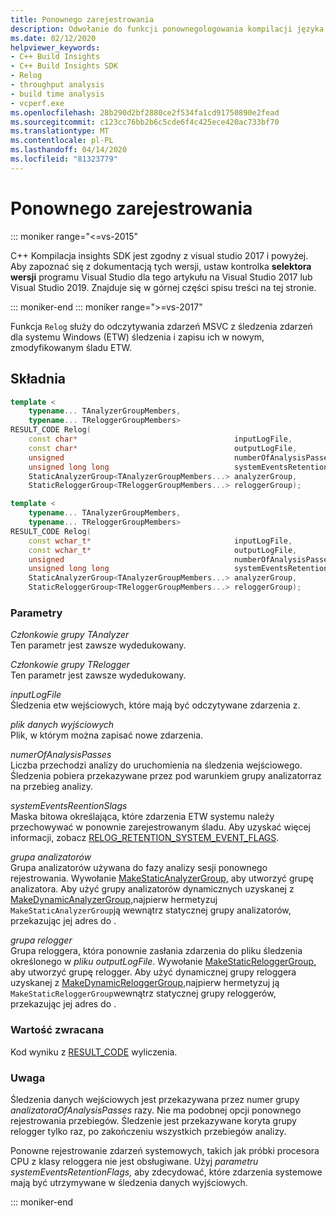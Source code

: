 ```yaml
---
title: Ponownego zarejestrowania
description: Odwołanie do funkcji ponownegologowania kompilacji języka C++ Build SDK.
ms.date: 02/12/2020
helpviewer_keywords:
- C++ Build Insights
- C++ Build Insights SDK
- Relog
- throughput analysis
- build time analysis
- vcperf.exe
ms.openlocfilehash: 28b290d2bf2880ce2f534fa1cd91750890e2fead
ms.sourcegitcommit: c123cc76bb2b6c5cde6f4c425ece420ac733bf70
ms.translationtype: MT
ms.contentlocale: pl-PL
ms.lasthandoff: 04/14/2020
ms.locfileid: "81323779"
---
```

# <a name="relog"></a>Ponownego zarejestrowania

::: moniker range="<=vs-2015"

C++ Kompilacja insights SDK jest zgodny z visual studio 2017 i powyżej. Aby zapoznać się z dokumentacją tych wersji, ustaw kontrolka **selektora wersji** programu Visual Studio dla tego artykułu na Visual Studio 2017 lub Visual Studio 2019. Znajduje się w górnej części spisu treści na tej stronie.

::: moniker-end
::: moniker range=">=vs-2017"

Funkcja `Relog` służy do odczytywania zdarzeń MSVC z śledzenia zdarzeń dla systemu Windows (ETW) śledzenia i zapisu ich w nowym, zmodyfikowanym śladu ETW.

## <a name="syntax"></a>Składnia

```cpp
template <
    typename... TAnalyzerGroupMembers,
    typename... TReloggerGroupMembers>
RESULT_CODE Relog(
    const char*                                   inputLogFile,
    const char*                                   outputLogFile,
    unsigned                                      numberOfAnalysisPasses,
    unsigned long long                            systemEventsRetentionFlags,
    StaticAnalyzerGroup<TAnalyzerGroupMembers...> analyzerGroup,
    StaticReloggerGroup<TReloggerGroupMembers...> reloggerGroup);

template <
    typename... TAnalyzerGroupMembers,
    typename... TReloggerGroupMembers>
RESULT_CODE Relog(
    const wchar_t*                                inputLogFile,
    const wchar_t*                                outputLogFile,
    unsigned                                      numberOfAnalysisPasses,
    unsigned long long                            systemEventsRetentionFlags,
    StaticAnalyzerGroup<TAnalyzerGroupMembers...> analyzerGroup,
    StaticReloggerGroup<TReloggerGroupMembers...> reloggerGroup);
```

### <a name="parameters"></a>Parametry

*Członkowie grupy TAnalyzer*\
Ten parametr jest zawsze wydedukowany.

*Członkowie grupy TRelogger*\
Ten parametr jest zawsze wydedukowany.

*inputLogFile*\
Śledzenia etw wejściowych, które mają być odczytywane zdarzenia z.

*plik danych wyjściowych*\
Plik, w którym można zapisać nowe zdarzenia.

*numerOfAnalysisPasses*\
Liczba przechodzi analizy do uruchomienia na śledzenia wejściowego. Śledzenia pobiera przekazywane przez pod warunkiem grupy analizatorraz na przebieg analizy.

*systemEventsReentionSlags*\
Maska bitowa określająca, które zdarzenia ETW systemu należy przechowywać w ponownie zarejestrowanym śladu. Aby uzyskać więcej informacji, zobacz [RELOG_RETENTION_SYSTEM_EVENT_FLAGS](../other-types/relog-retention-system-event-flags-constants.md).

*grupa analizatorów*\
Grupa analizatorów używana do fazy analizy sesji ponownego rejestrowania. Wywołanie [MakeStaticAnalyzerGroup,](make-static-analyzer-group.md) aby utworzyć grupę analizatora. Aby użyć grupy analizatorów dynamicznych uzyskanej z [MakeDynamicAnalyzerGroup,](make-dynamic-analyzer-group.md)najpierw hermetyzuj `MakeStaticAnalyzerGroup`ją wewnątrz statycznej grupy analizatorów, przekazując jej adres do .

*grupa relogger*\
Grupa reloggera, która ponownie zasłania zdarzenia do pliku śledzenia określonego w *pliku outputLogFile*. Wywołanie [MakeStaticReloggerGroup,](make-static-relogger-group.md) aby utworzyć grupę relogger. Aby użyć dynamicznej grupy reloggera uzyskanej z [MakeDynamicReloggerGroup,](make-dynamic-relogger-group.md)najpierw hermetyzuj ją `MakeStaticReloggerGroup`wewnątrz statycznej grupy reloggerów, przekazując jej adres do .

### <a name="return-value"></a>Wartość zwracana

Kod wyniku z [RESULT_CODE](../other-types/result-code-enum.md) wyliczenia.

### <a name="remark"></a>Uwaga

Śledzenia danych wejściowych jest przekazywana przez numer grupy *analizatoraOfAnalysisPasses* razy. Nie ma podobnej opcji ponownego rejestrowania przebiegów. Śledzenie jest przekazywane koryta grupy relogger tylko raz, po zakończeniu wszystkich przebiegów analizy.

Ponowne rejestrowanie zdarzeń systemowych, takich jak próbki procesora CPU z klasy reloggera nie jest obsługiwane. Użyj *parametru systemEventsRetentionFlags,* aby zdecydować, które zdarzenia systemowe mają być utrzymywane w śledzenia danych wyjściowych.

::: moniker-end
